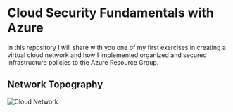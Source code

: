 # Cloud Security Fundamentals with Azure
In this repository I will share with you one of my first exercises in creating a virtual cloud network and how I implemented organized and secured infrastructure policies to the Azure Resource Group.

## Network Topography
 ![Cloud Network](Diagrams/AzureCloudDiagram-Diagram.png)
